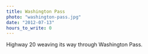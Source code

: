 ```yaml
---
title: Washington Pass
photo: "washington-pass.jpg"
date: "2012-07-13"
hours_to_write: 0
---
```


Highway 20 weaving its way through Washington Pass.
